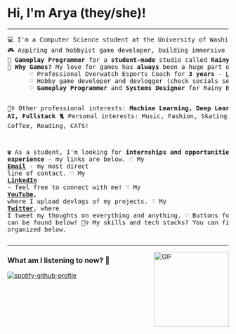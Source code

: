 # Hi, I'm Arya (they/she)!
<hr>
<pre>
💻 I'm a Computer Science student at the University of Washington
🎮 Aspiring and hobbyist game developer, building immersive experiences every day.
🧸 <b>Gameplay Programmer</b> for a <b>student-made</b> studio called <b>Rainy Bear Studios</b>
🔮 <b>Why Games?</b> My love for games has <b>always</b> been a huge part of my life! Over time, that love has evolved..
      ♡ Professional Overwatch Esports Coach for <b>3 years</b> - <a href= "https://liquipedia.net/overwatch/Overworld">Liquipedia</a>
      ♡ Hobby game developer and devlogger (check socials section at the bottom!)
      ♡ <b>Gameplay Programmer</b> and <b>Systems Designer</b> for Rainy Bear Studios

      
🧙‍♀️ Other professional interests: <b>Machine Learning, Deep Learning, AI, Fullstack</b>
🐈 Personal interests: Music, Fashion, Skating, Coffee, Reading, CATS!

☎️ As a student, I'm looking for <b>internships and opportunities for experience</b> - my links are below. 
      ♡ My <a href="mailto:aryaprakash@gmail.com"><b>Email</b></a> - my most direct line of contact.
      ♡ My <a href ="https://www.linkedin.com/in/aryaprakash03/"><b>LinkedIn</b></a> - feel free to connect with me!
      ♡ My <a href = "https://www.youtube.com/@elixirdevlogs"><b>YouTube</b></a>, where I upload devlogs of my projects.
      ♡ My <a href = "https://twitter.com/elixirdevlogs"><b>Twitter</b></a>, where I tweet my thoughts on everything and anything.
      ♡ Buttons for all these can be found below!
🧙‍♀️ My skills and tech stacks? You can find them organized below. 
</pre>
<hr>

<img align="right" alt="GIF" height="170px" src="https://media.giphy.com/media/J5B1Y8QZnzXXbLQIBu/giphy.gif" />

### What am I listening to now? 🎼

[![spotify-github-profile](https://spotify-github-profile.vercel.app/api/view?uid=zephaxix&cover_image=false&theme=novatorem&show_offline=false&background_color=121212&interchange=false&bar_color=53b14f&bar_color_cover=false)](https://open.spotify.com/user/zephaxix?si=c05fbe6c5d6c4641&nd=1)

